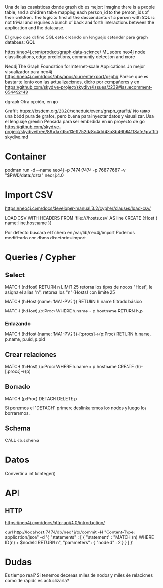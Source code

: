 Una de las casúisticas donde graph db es mejor:
Imagine there is a people table, and a children table mapping each person_id to the person_ids of their children. The logic to find all the descendants of a person with SQL is not trivial and requires a bunch of back and forth interactions between the application and the database.


El grupo que define SQL está creando un lenguaje estandar para graph databaes:
GQL

https://neo4j.com/product/graph-data-science/
ML sobre neo4j
node classifications, edge predictions, community detection and more


Neo4j
The Graph Foundation for Internet-scale Applications
  Un mejor visualizador para neo4j
  https://neo4j.com/docs/labs/apoc/current/export/gephi/
  Parece que es bastante lento con las actualizaciones, dicho por compañeros y en https://github.com/skydive-project/skydive/issues/2239#issuecomment-654492149

dgraph
Otra opción, en go

Graffiti
https://fosdem.org/2020/schedule/event/graph_graffiti/
No tanto una bbdd pura de grafos, pero buena para inyectar datos y visualizar. Usa el lenguaje gremlin
Pensada para ser embedida en un proyecto de go
https://github.com/skydive-project/skydive/tree/897da7d5c13eff752da8c4dd48b8b46b64118afe/graffiti
skydive.md


# Container
podman run -d --name neo4j -p 7474:7474 -p 7687:7687 -v "$PWD/data:/data" neo4j:4.0


# Import CSV
https://neo4j.com/docs/developer-manual/3.2/cypher/clauses/load-csv/

LOAD CSV WITH HEADERS FROM 'file:///hosts.csv' AS line
CREATE (:Host { name: line.hostname })

Por defecto buscará el fichero en /var/lib/neo4j/import
Podemos modificarlo con dbms.directories.import


# Queries / Cypher

## Select
MATCH (n:Host) RETURN n LIMIT 25
  retorna los tipos de nodos "Host", le asigna el alias "n", retorna los "n" (Hosts) con límite 25

MATCH (h:Host {name: 'MA1-PV2'})
RETURN h.name
  filtrado básico

MATCH (h:Host),(p:Proc)
WHERE h.name = p.hostname
RETURN h,p


### Enlazando
MATCH (h:Host {name: 'MA1-PV2'})-[:procs]->(p:Proc)
RETURN h.name, p.name, p.uid, p.pid


## Crear relaciones
MATCH (h:Host),(p:Proc)
WHERE h.name = p.hostname
CREATE (h)-[:procs]->(p)


## Borrado
MATCH (p:Proc)
DETACH DELETE p

Si ponemos el "DETACH" primero deslinkaremos los nodos y luego los borraremos.


## Schema
CALL db.schema



# Datos
Convertir a int
toInteger()



# API

## HTTP
https://neo4j.com/docs/http-api/4.0/introduction/

curl http://localhost:7474/db/neo4j/tx/commit -H "Content-Type: application/json" -d '{
  "statements" : [ {
    "statement" : "MATCH (n) WHERE ID(n) = $nodeId RETURN n",
    "parameters" : {
      "nodeId" : 2
    }
  } ]
}'



# Dudas
Es tiempo real?
Si tenemos decenas miles de nodos y miles de relaciones como de rápido es actualizarla?
